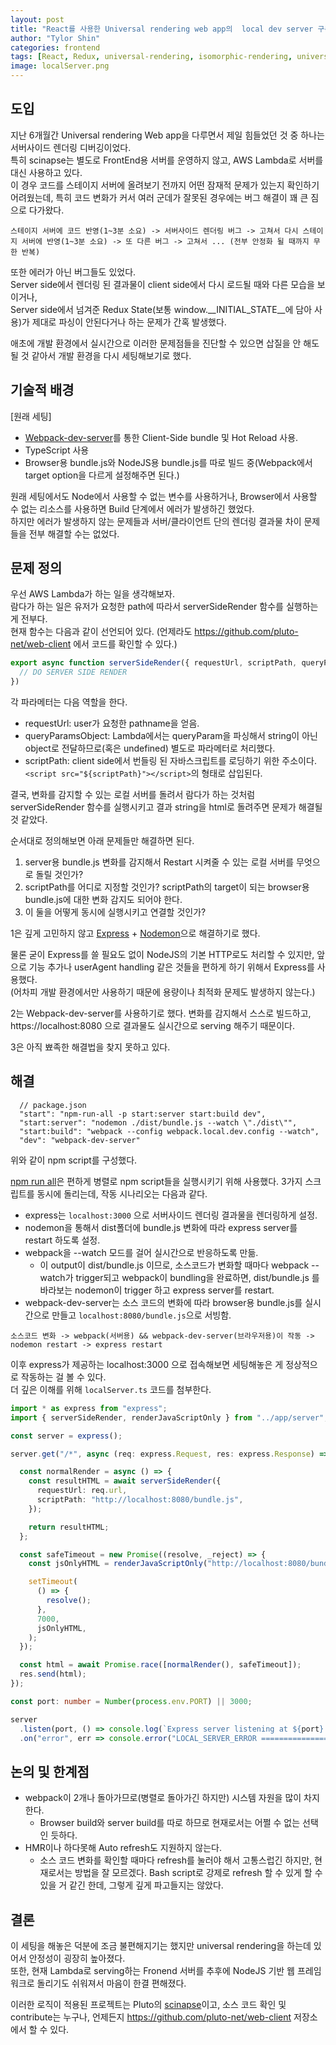```yaml
---
layout: post
title: "React를 사용한 Universal rendering web app의  local dev server 구축하기"
author: "Tylor Shin"
categories: frontend
tags: [React, Redux, universal-rendering, isomorphic-rendering, universal rendering, isomorphic rendering, ReactJS, redux]
image: localServer.png
---
```


## 도입
지난 6개월간 Universal rendering Web app을 다루면서 제일 힘들었던 것 중 하나는 서버사이드 렌더링 디버깅이었다.  
특히 scinapse는 별도로 FrontEnd용 서버를 운영하지 않고, AWS Lambda로 서버를 대신 사용하고 있다.  
이 경우 코드를 스테이지 서버에 올려보기 전까지 어떤 잠재적 문제가 있는지 확인하기 어려웠는데, 특히 코드 변화가 커서 여러 군데가 잘못된 경우에는 버그 해결이 꽤 큰 짐으로 다가왔다.

```
스테이지 서버에 코드 반영(1~3분 소요) -> 서버사이드 렌더링 버그 -> 고쳐서 다시 스테이지 서버에 반영(1~3분 소요) -> 또 다른 버그 -> 고쳐서 ... (전부 안정화 될 때까지 무한 반복)
```

또한 에러가 아닌 버그들도 있었다.  
Server side에서 렌더링 된 결과물이 client side에서 다시 로드될 때와 다른 모습을 보이거나,  
Server side에서 넘겨준 Redux State(보통 window.__INITIAL_STATE__에 담아 사용)가 제대로 파싱이 안된다거나 하는 문제가 간혹 발생했다.  

애초에 개발 환경에서 실시간으로 이러한 문제점들을 진단할 수 있으면 삽질을 안 해도 될 것 같아서 개발 환경을 다시 세팅해보기로 했다.  

## 기술적 배경
[원래 세팅]
  - [Webpack-dev-server](https://github.com/webpack/webpack-dev-server)를 통한 Client-Side bundle 및 Hot Reload 사용.
  - TypeScript 사용
  - Browser용 bundle.js와 NodeJS용 bundle.js를 따로 빌드 중(Webpack에서 target option을 다르게 설정해주면 된다.)

원래 세팅에서도 Node에서 사용할 수 없는 변수를 사용하거나, Browser에서 사용할 수 없는 리소스를 사용하면 Build 단계에서 에러가 발생하긴 했었다.  
하지만 에러가 발생하지 않는 문제들과 서버/클라이언트 단의 렌더링 결과물 차이 문제들을 전부 해결할 수는 없었다.  

## 문제 정의
우선 AWS Lambda가 하는 일을 생각해보자.  
람다가 하는 일은 유저가 요청한 path에 따라서 serverSideRender 함수를 실행하는 게 전부다.  
현재 함수는 다음과 같이 선언되어 있다. (언제라도 https://github.com/pluto-net/web-client 에서 코드를 확인할 수 있다.)

```ts
export async function serverSideRender({ requestUrl, scriptPath, queryParamsObject }: ServerSideRenderParams) {
  // DO SERVER SIDE RENDER
})
```
각 파라메터는 다음 역할을 한다.  
  - requestUrl: user가 요청한 pathname을 얻음.
  - queryParamsObject: Lambda에서는 queryParam을 파싱해서 string이 아닌 object로 전달하므로(혹은 undefined) 별도로 파라메터로 처리했다.
  - scriptPath: client side에서 번들링 된 자바스크립트를 로딩하기 위한 주소이다. ```<script src="${scriptPath}"></script>```의 형태로 삽입된다.


결국, 변화를 감지할 수 있는 로컬 서버를 돌려서 람다가 하는 것처럼 serverSideRender 함수를 실행시키고 결과 string을 html로 돌려주면 문제가 해결될 것 같았다.  

순서대로 정의해보면 아래 문제들만 해결하면 된다.

1. server용 bundle.js 변화를 감지해서 Restart 시켜줄 수 있는 로컬 서버를 무엇으로 돌릴 것인가?
2. scriptPath를 어디로 지정할 것인가? scriptPath의 target이 되는 browser용 bundle.js에 대한 변화 감지도 되어야 한다.
3. 이 둘을 어떻게 동시에 실행시키고 연결할 것인가?

1은 깊게 고민하지 않고 [Express](https://expressjs.com/) + [Nodemon](https://github.com/remy/nodemon)으로 해결하기로 했다.  

물론 굳이 Express를 쓸 필요도 없이 NodeJS의 기본 HTTP로도 처리할 수 있지만, 앞으로 기능 추가나 userAgent handling 같은 것들을 편하게 하기 위해서 Express를 사용했다.   
(어차피 개발 환경에서만 사용하기 때문에 용량이나 최적화 문제도 발생하지 않는다.)

2는 Webpack-dev-server를 사용하기로 했다. 변화를 감지해서 스스로 빌드하고, https://localhost:8080 으로 결과물도 실시간으로 serving 해주기 때문이다.  

3은 아직 뾰족한 해결법을 찾지 못하고 있다.

## 해결

```
  // package.json
  "start": "npm-run-all -p start:server start:build dev",
  "start:server": "nodemon ./dist/bundle.js --watch \"./dist\"",
  "start:build": "webpack --config webpack.local.dev.config --watch",
  "dev": "webpack-dev-server"
```
위와 같이 npm script를 구성했다.  

[npm run all](https://github.com/mysticatea/npm-run-all)은 편하게 병렬로 npm script들을 실행시키기 위해 사용했다.  3가지 스크립트를 동시에 돌리는데, 작동 시나리오는 다음과 같다.  

- express는 `localhost:3000` 으로 서버사이드 렌더링 결과물을 렌더링하게 설정.
- nodemon을 통해서 dist폴더에 bundle.js 변화에 따라 express server를 restart 하도록 설정.
- webpack을 --watch 모드를 걸어 실시간으로 반응하도록 만듦. 
  - 이 output이 dist/bundle.js 이므로, 소스코드가 변화할 때마다 webpack --watch가 trigger되고 webpack이 bundling을 완료하면, dist/bundle.js 를 바라보는 nodemon이 trigger 하고 express server를 restart.
- webpack-dev-server는 소스 코드의 변화에 따라 browser용 bundle.js를 실시간으로 만들고 `localhost:8080/bundle.js`으로 서빙함.

```
소스코드 변화 -> webpack(서버용) && webpack-dev-server(브라우저용)이 작동 -> nodemon restart -> express restart
```

이후 express가 제공하는 localhost:3000 으로 접속해보면 세팅해놓은 게 정상적으로 작동하는 걸 볼 수 있다.  
더 깊은 이해를 위해 `localServer.ts` 코드를 첨부한다.  

```ts
import * as express from "express";
import { serverSideRender, renderJavaScriptOnly } from "../app/server";

const server = express();

server.get("/*", async (req: express.Request, res: express.Response) => {

  const normalRender = async () => {
    const resultHTML = await serverSideRender({
      requestUrl: req.url,
      scriptPath: "http://localhost:8080/bundle.js",
    });

    return resultHTML;
  };

  const safeTimeout = new Promise((resolve, _reject) => {
    const jsOnlyHTML = renderJavaScriptOnly("http://localhost:8080/bundle.js");

    setTimeout(
      () => {
        resolve();
      },
      7000,
      jsOnlyHTML,
    );
  });

  const html = await Promise.race([normalRender(), safeTimeout]);
  res.send(html);
});

const port: number = Number(process.env.PORT) || 3000;

server
  .listen(port, () => console.log(`Express server listening at ${port}! Visit https://localhost:${port}`))
  .on("error", err => console.error("LOCAL_SERVER_ERROR =======================", err));
```

## 논의 및 한계점
- webpack이 2개나 돌아가므로(병렬로 돌아가긴 하지만) 시스템 자원을 많이 차지한다.
  - Browser build와 server build를 따로 하므로 현재로서는 어쩔 수 없는 선택인 듯하다.
- HMR이나 하다못해 Auto refresh도 지원하지 않는다.
  - 소스 코드 변화를 확인할 때마다 refresh를 눌러야 해서 고통스럽긴 하지만, 현재로서는 방법을 잘 모르겠다. Bash script로 강제로 refresh 할 수 있게 할 수 있을 거 같긴 한데, 그렇게 깊게 파고들지는 않았다. 

## 결론
이 세팅을 해놓은 덕분에 조금 불편해지기는 했지만 universal rendering을 하는데 있어서 안정성이 굉장히 높아졌다.  
또한, 현재 Lambda로 serving하는 Fronend 서버를 추후에 NodeJS 기반 웹 프레임워크로 돌리기도 쉬워져서 마음이 한결 편해졌다.  

이러한 로직이 적용된 프로젝트는 Pluto의 [scinapse](https://scinapse.io)이고, 소스 코드 확인 및 contribute는 누구나, 언제든지 https://github.com/pluto-net/web-client 저장소에서 할 수 있다.  
